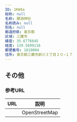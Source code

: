 ```yaml
---
ID: 1KW4a
総称: null
名称: 勝淵神社
名称読み: null
別名: null
都道府県: 東京都
区域: 三鷹市
緯度: 35.6776645
経度: 139.5699116
郵便番号: 1810004
住所: 東京都三鷹市新川３丁目２０−１７
---
```


## その他

### 参考URL

| URL | 説明          |
| --- | ------------- |
|     | OpenStreetMap |
